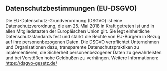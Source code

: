 ## Datenschutzbestimmungen (EU-DSGVO)
Die EU-Datenschutz-Grundverordnung (DSGVO) ist eine Datenschutzverordnung, die am 25. Mai 2018 in Kraft getreten ist und in allen Mitgliedstaaten der Europäischen Union gilt. Sie legt einheitliche Datenschutzstandards fest und stärkt die Rechte von EU-Bürgern in Bezug auf ihre personenbezogenen Daten. Die DSGVO verpflichtet Unternehmen und Organisationen dazu, transparente Datenschutzpraktiken zu implementieren, die Sicherheit personenbezogener Daten zu gewährleisten und bei Verstößen hohe Geldbußen zu verhängen.
Weitere Informationen: https://dsgvo-gesetz.de/ 
